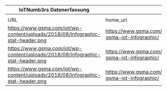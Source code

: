 |IoTNumb3rs Datenerfassung|||||||||||
| ---- | ---- | ---- | ---- | ---- | ---- | ---- | ---- | ---- | ---- | ---- |
||||||||||||
|URL|home_url|filename|device_class|device_count|market_class|market_volume|prognosis_year|publication_year|authorship_class|Dropbox folder|
|https://www.gsma.com/iot/wp-content/uploads/2018/08/Infographic-stat-header.png|https://www.gsma.com/iot/the-gsma-iot-infographic/|file9_Infographic-stat-header.png|||revenue|1.1E+12|2025|2018|company|marielledemuth/20181223-1200|
|https://www.gsma.com/iot/wp-content/uploads/2018/08/Infographic-stat-header.png|https://www.gsma.com/iot/the-gsma-iot-infographic/|file9_Infographic-stat-header.png|generic IoT|25000000000|||2025|2018|company|marielledemuth/20181223-1200|
|https://www.gsma.com/iot/wp-content/uploads/2018/08/Infographic-stat-header.png|https://www.gsma.com/iot/the-gsma-iot-infographic/|file9_Infographic-stat-header.png|generic IoT|9100000000|||2018|2018|company|marielledemuth/20181223-1200|
